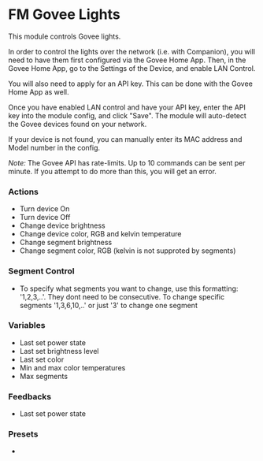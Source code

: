 # FM Govee Lights

This module controls Govee lights.

In order to control the lights over the network (i.e. with Companion), you will need to have them first configured via the Govee Home App. Then, in the Govee Home App, go to the Settings of the Device, and enable LAN Control.

You will also need to apply for an API key. This can be done with the Govee Home App as well.

Once you have enabled LAN control and have your API key, enter the API key into the module config, and click "Save". The module will auto-detect the Govee devices found on your network.

If your device is not found, you can manually enter its MAC address and Model number in the config.

*Note:* The Govee API has rate-limits. Up to 10 commands can be sent per minute. If you attempt to do more than this, you will get an error.

### Actions

* Turn device On
* Turn device Off
* Change device brightness
* Change device color, RGB and kelvin temperature
* Change segment brightness
* Change segment color, RGB (kelvin is not supproted by segments)

### Segment Control
* To specify what segments you want to change, use this formatting: '1,2,3,..'. They dont need to be consecutive. To change specific segments '1,3,6,10,..' or just '3' to change one segment

### Variables

* Last set power state
* Last set brightness level
* Last set color
* Min and max color temperatures
* Max segments

### Feedbacks

* Last set power state

### Presets

* 